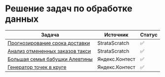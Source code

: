 # Решение задач по обработке данных

| Задача | Источник | Статус
| - | - | - 
| [Прогнозирование срока доставки][4] | StrataScratch | ✅ |
| [Анализ отмененных заказов такси][3] | StrataScratch | ✅ |
| [Большая семья бабушки Алевтины][2] | Яндекс.Контест | ✅ |
| [Генератор точек в круге][1] | Яндекс.Контест | ✅ |


[1]: /circle_point_generator/
[2]: /big_family/
[3]: /insights_from_failed_orders/
[4]: /delivery_duration_prediction/
